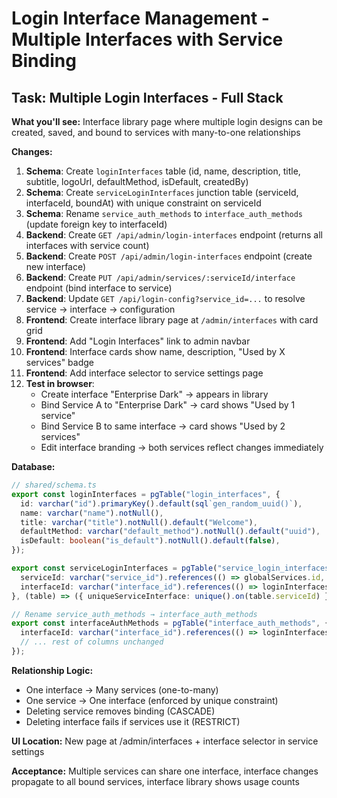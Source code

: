 # Login Interface Management - Multiple Interfaces with Service Binding

## Task: Multiple Login Interfaces - Full Stack
**What you'll see:** Interface library page where multiple login designs can be created, saved, and bound to services with many-to-one relationships

**Changes:**
1. **Schema**: Create `loginInterfaces` table (id, name, description, title, subtitle, logoUrl, defaultMethod, isDefault, createdBy)
2. **Schema**: Create `serviceLoginInterfaces` junction table (serviceId, interfaceId, boundAt) with unique constraint on serviceId
3. **Schema**: Rename `service_auth_methods` to `interface_auth_methods` (update foreign key to interfaceId)
4. **Backend**: Create `GET /api/admin/login-interfaces` endpoint (returns all interfaces with service count)
5. **Backend**: Create `POST /api/admin/login-interfaces` endpoint (create new interface)
6. **Backend**: Create `PUT /api/admin/services/:serviceId/interface` endpoint (bind interface to service)
7. **Backend**: Update `GET /api/login-config?service_id=...` to resolve service → interface → configuration
8. **Frontend**: Create interface library page at `/admin/interfaces` with card grid
9. **Frontend**: Add "Login Interfaces" link to admin navbar
10. **Frontend**: Interface cards show name, description, "Used by X services" badge
11. **Frontend**: Add interface selector to service settings page
12. **Test in browser**:
    - Create interface "Enterprise Dark" → appears in library
    - Bind Service A to "Enterprise Dark" → card shows "Used by 1 service"
    - Bind Service B to same interface → card shows "Used by 2 services"
    - Edit interface branding → both services reflect changes immediately

**Database:**
```typescript
// shared/schema.ts
export const loginInterfaces = pgTable("login_interfaces", {
  id: varchar("id").primaryKey().default(sql`gen_random_uuid()`),
  name: varchar("name").notNull(),
  title: varchar("title").notNull().default("Welcome"),
  defaultMethod: varchar("default_method").notNull().default("uuid"),
  isDefault: boolean("is_default").notNull().default(false),
});

export const serviceLoginInterfaces = pgTable("service_login_interfaces", {
  serviceId: varchar("service_id").references(() => globalServices.id, { onDelete: "cascade" }),
  interfaceId: varchar("interface_id").references(() => loginInterfaces.id, { onDelete: "restrict" }),
}, (table) => ({ uniqueServiceInterface: unique().on(table.serviceId) }));

// Rename service_auth_methods → interface_auth_methods
export const interfaceAuthMethods = pgTable("interface_auth_methods", {
  interfaceId: varchar("interface_id").references(() => loginInterfaces.id),
  // ... rest of columns unchanged
});
```

**Relationship Logic:**
- One interface → Many services (one-to-many)
- One service → One interface (enforced by unique constraint)
- Deleting service removes binding (CASCADE)
- Deleting interface fails if services use it (RESTRICT)

**UI Location:** New page at /admin/interfaces + interface selector in service settings

**Acceptance:** Multiple services can share one interface, interface changes propagate to all bound services, interface library shows usage counts
